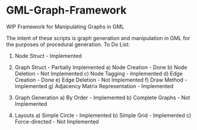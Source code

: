 # GML-Graph-Framework
WIP Framework for Manipulating Graphs in GML

The intent of these scripts is graph generation and manipulation in GML for the purposes of procedural generation.
To Do List:

1) Node Struct - Implemented
2) Graph Struct - Partially Implemented
  a) Node Creation - Done
  b) Node Deletion - Not Implemented
  c) Node Tagging - Implemented
  d) Edge Creation - Done
  e) Edge Deletion - Not Implemented
  f) Draw Method - Implemented
  g) Adjacency Matrix Representation - Implemented
  
3) Graph Generation
  a) By Order - Implemented
  b) Complete Graphs - Not Implemented

4) Layouts
  a) Simple Circle - Implemented
  b) Simple Grid - Implemented
  c) Force-directed - Not Implemented
  

